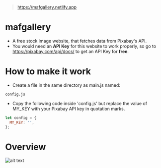 > https://mafgallery.netlify.app

# mafgallery
- A free stock image website, that fetches data from Pixabay's API.
- You would need an <b>API Key</b> for this website to work properly, so go to https://pixabay.com/api/docs/ to get an API Key for <b>free</b>.
# How to make it work
- Create a file in the same directory as main.js named:
```
config.js
```
- Copy the following code inside 'config.js' but replace the value of MY_KEY with your Pixabay API key in quotation marks.
```javascript
let config = {
  MY_KEY: '',
};
```

# Overview
![alt text](https://dl.dropbox.com/s/1qlzmdld77fkmxv/mafgallery.PNG?dl=0
)
